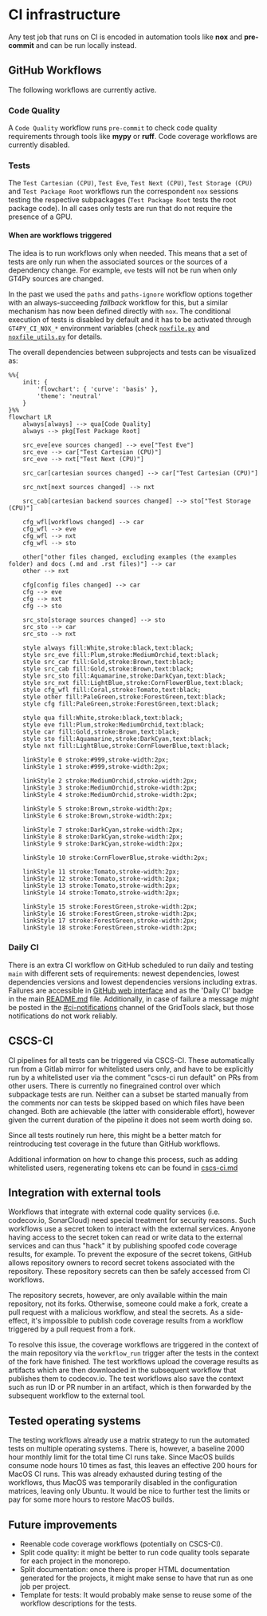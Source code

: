 # CI infrastructure

Any test job that runs on CI is encoded in automation tools like **nox** and **pre-commit** and can be run locally instead.

## GitHub Workflows

The following workflows are currently active.

### Code Quality

A `Code Quality` workflow runs `pre-commit` to check code quality requirements through tools like **mypy** or **ruff**. Code coverage workflows are currently disabled.

### Tests

The `Test Cartesian (CPU)`, `Test Eve`, `Test Next (CPU)`, `Test Storage (CPU)` and `Test Package Root` workflows run the correspondent `nox` sessions testing the respective subpackages (`Test Package Root` tests the root package code). In all cases only tests are run that do not require the presence of a GPU.

#### When are workflows triggered

The idea is to run workflows only when needed. This means that a set of tests are only run when the associated sources or the sources of a dependency change. For example, `eve` tests will not be run when only GT4Py sources are changed.

In the past we used the `paths` and `paths-ignore` workflow options together with an always-succeeding _fallback_ workflow for this, but a similar mechanism has now been defined directly with `nox`. The conditional execution of tests is disabled by default and it has to be activated through `GT4PY_CI_NOX_*` environment variables (check [`noxfile.py`](../../../noxfile.py) and [`noxfile_utils.py`](../../../noxfile_utils.py_) for details.

The overall dependencies between subprojects and tests can be visualized as:

```mermaid
%%{
    init: {
        'flowchart': { 'curve': 'basis' },
        'theme': 'neutral'
    }
}%%
flowchart LR
    always[always] --> qua[Code Quality]
    always --> pkg[Test Package Root]

    src_eve[eve sources changed] --> eve["Test Eve"]
    src_eve --> car["Test Cartesian (CPU)"]
    src_eve --> nxt["Test Next (CPU)"]

    src_car[cartesian sources changed] --> car["Test Cartesian (CPU)"]

    src_nxt[next sources changed] --> nxt

    src_cab[cartesian backend sources changed] --> sto["Test Storage (CPU)"]

    cfg_wfl[workflows changed] --> car
    cfg_wfl --> eve
    cfg_wfl --> nxt
    cfg_wfl --> sto

    other["other files changed, excluding examples (the examples folder) and docs (.md and .rst files)"] --> car
    other --> nxt

    cfg[config files changed] --> car
    cfg --> eve
    cfg --> nxt
    cfg --> sto

    src_sto[storage sources changed] --> sto
    src_sto --> car
    src_sto --> nxt

    style always fill:White,stroke:black,text:black;
    style src_eve fill:Plum,stroke:MediumOrchid,text:black;
    style src_car fill:Gold,stroke:Brown,text:black;
    style src_cab fill:Gold,stroke:Brown,text:black;
    style src_sto fill:Aquamarine,stroke:DarkCyan,text:black;
    style src_nxt fill:LightBlue,stroke:CornFlowerBlue,text:black;
    style cfg_wfl fill:Coral,stroke:Tomato,text:black;
    style other fill:PaleGreen,stroke:ForestGreen,text:black;
    style cfg fill:PaleGreen,stroke:ForestGreen,text:black;

    style qua fill:White,stroke:black,text:black;
    style eve fill:Plum,stroke:MediumOrchid,text:black;
    style car fill:Gold,stroke:Brown,text:black;
    style sto fill:Aquamarine,stroke:DarkCyan,text:black;
    style nxt fill:LightBlue,stroke:CornFlowerBlue,text:black;

    linkStyle 0 stroke:#999,stroke-width:2px;
    linkStyle 1 stroke:#999,stroke-width:2px;

    linkStyle 2 stroke:MediumOrchid,stroke-width:2px;
    linkStyle 3 stroke:MediumOrchid,stroke-width:2px;
    linkStyle 4 stroke:MediumOrchid,stroke-width:2px;

    linkStyle 5 stroke:Brown,stroke-width:2px;
    linkStyle 6 stroke:Brown,stroke-width:2px;

    linkStyle 7 stroke:DarkCyan,stroke-width:2px;
    linkStyle 8 stroke:DarkCyan,stroke-width:2px;
    linkStyle 9 stroke:DarkCyan,stroke-width:2px;

    linkStyle 10 stroke:CornFlowerBlue,stroke-width:2px;

    linkStyle 11 stroke:Tomato,stroke-width:2px;
    linkStyle 12 stroke:Tomato,stroke-width:2px;
    linkStyle 13 stroke:Tomato,stroke-width:2px;
    linkStyle 14 stroke:Tomato,stroke-width:2px;

    linkStyle 15 stroke:ForestGreen,stroke-width:2px;
    linkStyle 16 stroke:ForestGreen,stroke-width:2px;
    linkStyle 17 stroke:ForestGreen,stroke-width:2px;
    linkStyle 18 stroke:ForestGreen,stroke-width:2px;
```

### Daily CI

There is an extra CI workflow on GitHub scheduled to run daily and testing `main` with different sets of requirements: newest dependencies, lowest dependencies versions and lowest dependencies versions including extras. Failures are accessible in [GitHub web interface](https://GitHub.com/GridTools/gt4py/actions/workflows/daily-ci.yml) and as the 'Daily CI' badge in the main [README.md](../../../README.md) file. Additionally, in case of failure a message _might_ be posted in the [#ci-notifications](https://app.slack.com/client/T0A5HP547/C0E145U65) channel of the GridTools slack, but those notifications do not work reliably.

## CSCS-CI

CI pipelines for all tests can be triggered via CSCS-CI. These automatically run from a Gitlab mirror for whitelisted users only, and have to be explicitly run by a whitelisted user via the comment "cscs-ci run default" on PRs from other users. There is currently no finegrained control over which subpackage tests are run. Neither can a subset be started manually from the comments nor can tests be skipped based on which files have been changed. Both are achievable (the latter with considerable effort), however given the current duration of the pipeline it does not seem worth doing so.

Since all tests routinely run here, this might be a better match for reintroducing test coverage in the future than GitHub workflows.

Additional information on how to change this process, such as adding whitelisted users, regenerating tokens etc can be found in [cscs-ci.md](cscs-ci.md)

## Integration with external tools

Workflows that integrate with external code quality services (i.e. codecov.io, SonarCloud) need special treatment for security reasons. Such workflows use a secret token to interact with the external services. Anyone having access to the secret token can read or write data to the external services and can thus "hack" it by publishing spoofed code coverage results, for example. To prevent the exposure of the secret tokens, GitHub allows repository owners to record secret tokens associated with the repository. These repository secrets can then be safely accessed from CI workflows.

The repository secrets, however, are only available within the main repository, not its forks. Otherwise, someone could make a fork, create a pull request with a malicious workflow, and steal the secrets. As a side-effect, it's impossible to publish code coverage results from a workflow triggered by a pull request from a fork.

To resolve this issue, the coverage workflows are triggered in the context of the main repository via the `workflow_run` trigger after the tests in the context of the fork have finished. The test workflows upload the coverage results as artifacts which are then downloaded in the subsequent workflow that publishes them to codecov.io. The test workflows also save the context such as run ID or PR number in an artifact, which is then forwarded by the subsequent workflow to the external tool.

## Tested operating systems

The testing workflows already use a matrix strategy to run the automated tests on multiple operating systems. There is, however, a baseline 2000 hour monthly limit for the total time CI runs take. Since MacOS builds consume node hours 10 times as fast, this leaves an effective 200 hours for MacOS CI runs. This was already exhausted during testing of the workflows, thus MacOS was temporarily disabled in the configuration matrices, leaving only Ubuntu. It would be nice to further test the limits or pay for some more hours to restore MacOS builds.

## Future improvements

- Reenable code coverage workflows (potentially on CSCS-CI).
- Split code quality: it might be better to run code quality tools separate for each project in the monorepo.
- Split documentation: once there is proper HTML documentation generated for the projects, it might make sense to have that run as one job per project.
- Template for tests: It would probably make sense to reuse some of the workflow descriptions for the tests.
